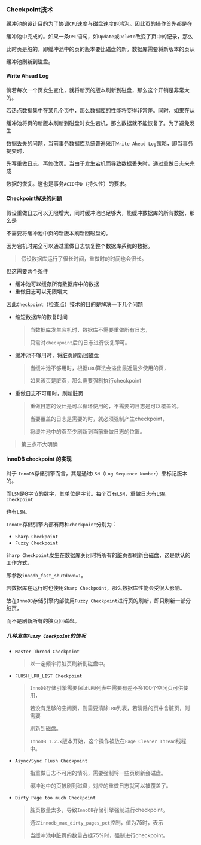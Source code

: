 ### Checkpoint技术

缓冲池的设计目的为了协调`CPU`速度与磁盘速度的鸿沟。因此页的操作首先都是在

缓冲池中完成的。如果一条`DML`语句，如`Update`或`Delete`改变了页中的记录，那么

此时页是脏的，即缓冲池中的页的版本要比磁盘的新。数据库需要将新版本的页从

缓冲池刷新到磁盘。

#### Write Ahead Log

倘若每次一个页发生变化，就将新页的版本刷新到磁盘，那么这个开销是非常大的。

若热点数据集中在某几个页中，那么数据库的性能将变得非常差。同时，如果在从

缓冲池将页的新版本刷新到磁盘时发生宕机，那么数据就不能恢复了。为了避免发生

数据丢失的问题，当前事务数据库系统普遍采用`Write Ahead Log`策略，即当事务提交时，

先写重做日志，再修改页。当由于发生宕机而导致数据丢失时，通过重做日志来完成

数据的恢复。这也是事务`ACID`中`D`（持久性）的要求。



#### Checkpoint解决的问题

假设重做日志可以无限增大，同时缓冲池也足够大，能缓冲数据库的所有数据，那么是

不需要将缓冲池中页的新版本刷新回磁盘的。

因为宕机时完全可以通过重做日志恢复整个数据库系统的数据。

> 假设数据库运行了很长时间，重做时的时间也会很长。

但这需要两个条件

* 缓冲池可以缓存所有数据库中的数据
* 重做日志可以无限增大

因此`Checkpoint`（检查点）技术的目的是解决一下几个问题

* 缩短数据库的恢复时间

  > 当数据库发生宕机时，数据库不需要重做所有日志，
  >
  > 只需对`checkpoint`后的日志进行恢复即可。

* 缓冲池不够用时，将脏页刷新回磁盘

  > 当缓冲池不够用时，根据`LRU`算法会溢出最近最少使用的页，
  >
  > 如果该页是脏页，那么需要强制执行checkpoint

* 重做日志不可用时，刷新脏页

  > 重做日志的设计是可以循环使用的，不需要的日志是可以覆盖的。
  >
  > 当要覆盖的日志是需要的时，就必须强制产生checkpoint，
  >
  > 将缓冲池中的页至少刷新到当前重做日志的位置。

> 第三点不大明确



#### InnoDB checkpoint 的实现

对于 `InnoDB`存储引擎而言，其是通过`LSN`（`Log Sequence Number`）来标记版本的。

而`LSN`是8字节的数字，其单位是字节。每个页有`LSN`，重做日志有`LSN`，`checkpoint`

也有`LSN`。

`InnoDB`存储引擎内部有两种`checkpoint`分别为：

* `Sharp Checkpoint`
* `Fuzzy Checkpoint`

`Sharp Checkpoint`发生在数据库关闭时将所有的脏页都刷新会磁盘，这是默认的工作方式，

即参数`innodb_fast_shutdown=1`。

若数据库在运行时也使用`Sharp Checkpoint`，那么数据库性能会受很大影响。

故在`InnoDB`存储引擎内部使用`Fuzzy Checkpoint`进行页的刷新，即只刷新一部分脏页，

而不是刷新所有的脏页回磁盘。

##### 几种发生`Fuzzy Checkpoint`的情况

* `Master Thread Checkpoint`

  > 以一定频率将脏页刷新到磁盘中。

* `FLUSH_LRU_LIST Checkpoint`

  > `InnoDB`存储引擎需要保证`LRU`列表中需要有差不多100个空闲页可供使用，
  >
  > 若没有足够的空闲页，则需要清除`LRU`列表，若清除的页中含脏页，则需要
  >
  > 刷新到磁盘。
  >
  > `InnoDB 1.2.x`版本开始，这个操作被放在`Page Cleaner Thread`线程中。

* `Async/Sync Flush Checkpoint` 

  > 指重做日志不可用的情况，需要强制将一些页刷新会磁盘。
  >
  > 缓冲池中的页被刷到磁盘，对应的重做日志就可以被覆盖了。

* `Dirty Page too much Checkpoint` 

  > 脏页数量太多，导致`InnoDB`存储引擎强制进行checkpoint。
  >
  > 通过`innodb_max_dirty_pages_pct`控制，值为75时，表示
  >
  > 当缓冲池中脏页的数量占据75%时，强制进行checkpoint。